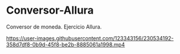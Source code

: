 # Conversor-Allura
Conversor de moneda. Ejercicio Allura.


https://user-images.githubusercontent.com/123343156/230534192-358d7df8-0b9d-45f8-be2b-8885061a1998.mp4

